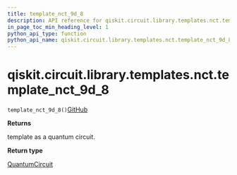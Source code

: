 ```yaml
---
title: template_nct_9d_8
description: API reference for qiskit.circuit.library.templates.nct.template_nct_9d_8
in_page_toc_min_heading_level: 1
python_api_type: function
python_api_name: qiskit.circuit.library.templates.nct.template_nct_9d_8
---
```


# qiskit.circuit.library.templates.nct.template\_nct\_9d\_8

<span id="qiskit.circuit.library.templates.nct.template_nct_9d_8" />

`template_nct_9d_8()`[GitHub](https://github.com/qiskit/qiskit/tree/stable/0.40/qiskit/circuit/library/templates/nct/template_nct_9d_8.py "view source code")

**Returns**

template as a quantum circuit.

**Return type**

[QuantumCircuit](qiskit.circuit.QuantumCircuit "qiskit.circuit.QuantumCircuit")

